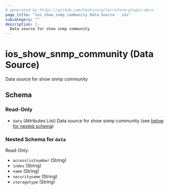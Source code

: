 ```yaml
---
# generated by https://github.com/hashicorp/terraform-plugin-docs
page_title: "ios_show_snmp_community Data Source - ios"
subcategory: ""
description: |-
  Data source for show snmp community
---
```


# ios_show_snmp_community (Data Source)

Data source for show snmp community



<!-- schema generated by tfplugindocs -->
## Schema

### Read-Only

- `data` (Attributes List) Data source for show snmp community (see [below for nested schema](#nestedatt--data))

<a id="nestedatt--data"></a>
### Nested Schema for `data`

Read-Only:

- `accesslistnumber` (String)
- `index` (String)
- `name` (String)
- `securityname` (String)
- `storagetype` (String)
